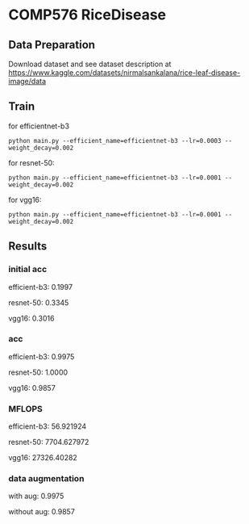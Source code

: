 # COMP576 RiceDisease

## Data Preparation

Download dataset and see dataset description at https://www.kaggle.com/datasets/nirmalsankalana/rice-leaf-disease-image/data

## Train

for efficientnet-b3

```
python main.py --efficient_name=efficientnet-b3 --lr=0.0003 --weight_decay=0.002
```

for resnet-50:

```
python main.py --efficient_name=efficientnet-b3 --lr=0.0001 --weight_decay=0.002
```

for vgg16:

```
python main.py --efficient_name=efficientnet-b3 --lr=0.0001 --weight_decay=0.002
```

## Results

### initial acc

efficient-b3: 0.1997

resnet-50: 0.3345

vgg16: 0.3016

### acc

efficient-b3: 0.9975

resnet-50: 1.0000

vgg16: 0.9857

### MFLOPS

efficient-b3: 56.921924

resnet-50: 7704.627972

vgg16: 27326.40282

### data augmentation

with aug: 0.9975

without aug: 0.9857